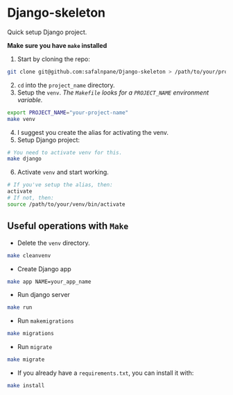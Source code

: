 # Django-skeleton
Quick setup Django project.

**Make sure you have `make` installed**

1. Start by cloning the repo:
```bash
git clone git@github.com:safalnpane/Django-skeleton > /path/to/your/project/project_name
```
2. `cd` into the `project_name` directory.
3. Setup the `venv`.
*The `Makefile` looks for a `PROJECT_NAME` environment variable.*
```bash
export PROJECT_NAME="your-project-name"
make venv
```
4. I suggest you create the alias for activating the venv.
5. Setup Django project:
```bash
# You need to activate venv for this.
make django
```
6. Activate `venv` and start working.
```bash
# If you've setup the alias, then:
activate
# If not, then:
source /path/to/your/venv/bin/activate
```

## Useful operations with `Make`
- Delete the `venv` directory.
```bash
make cleanvenv
```
- Create Django app
```bash
make app NAME=your_app_name
```
- Run django server
```bash
make run
```
- Run `makemigrations`
```bash
make migrations
```
- Run `migrate`
```bash
make migrate
```
- If you already have a `requirements.txt`, you can install it with:
```bash
make install
```
